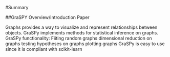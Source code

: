 #Summary

##GraSPY Overview/Introduction Paper

Graphs provides a way to visualize and represent relationships between objects.
GraSPy implements methods for statistical inference on graphs.
GraSPy functionality:
  Fiiting random graphs
  dimensional reduction on graphs
  testing hypotheses on graphs
  plotting graphs
GraSPy is easy to use since it is compliant with scikit-learn


